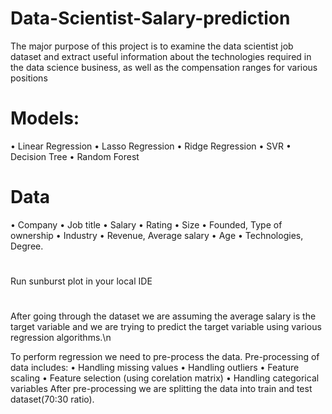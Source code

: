 # Data-Scientist-Salary-prediction
The major purpose of this project is to examine the data scientist job dataset and extract useful information about the technologies required in the data science business, as well as the compensation ranges for various positions

# Models:
• Linear Regression
• Lasso Regression
• Ridge Regression
• SVR
• Decision Tree
• Random Forest
# Data
• Company
• Job title
• Salary
• Rating
• Size
• Founded, Type of ownership
• Industry
• Revenue, Average salary
• Age
• Technologies, Degree.

# 
Run sunburst plot in your local IDE 

# 

After going through the dataset we are assuming the average salary is the target variable and we are trying to predict the target variable using various regression algorithms.\n

To perform regression we need to pre-process the data. Pre-processing of data includes:
• Handling missing values
• Handling outliers
• Feature scaling
• Feature selection (using corelation matrix)
• Handling categorical variables
After pre-processing we are splitting the data into train and test dataset(70:30 ratio).
